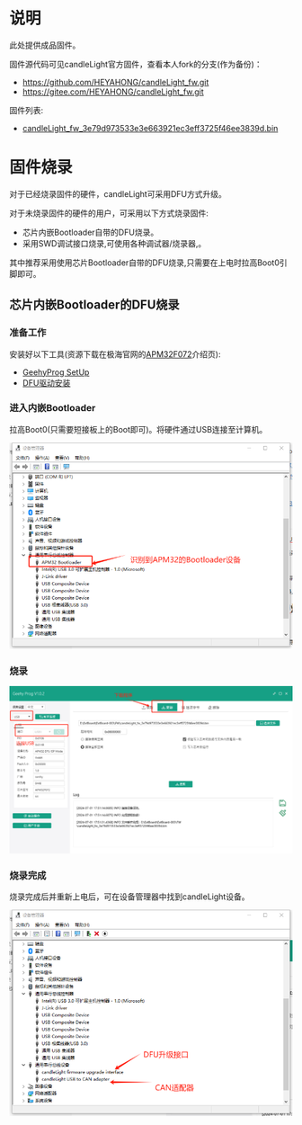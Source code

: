 # 说明

此处提供成品固件。

固件源代码可见candleLight官方固件，查看本人fork的分支(作为备份)：

- https://github.com/HEYAHONG/candleLight_fw.git
- https://gitee.com/HEYAHONG/candleLight_fw.git

固件列表:

- [candleLight_fw_3e79d973533e3e663921ec3eff3725f46ee3839d.bin](candleLight_fw_3e79d973533e3e663921ec3eff3725f46ee3839d.bin)

# 固件烧录

对于已经烧录固件的硬件，candleLight可采用DFU方式升级。

对于未烧录固件的硬件的用户，可采用以下方式烧录固件:

- 芯片内嵌Bootloader自带的DFU烧录。
- 采用SWD调试接口烧录,可使用各种调试器/烧录器,。

其中推荐采用使用芯片Bootloader自带的DFU烧录,只需要在上电时拉高Boot0引脚即可。

## 芯片内嵌Bootloader的DFU烧录

### 准备工作

安装好以下工具(资源下载在极海官网的[APM32F072](https://geehy.com/product/fifth/APM32F072#document)介绍页):

- [GeehyProg SetUp](https://geehy.com/uploads/tool/GeehyProg_V1.0.2_Chinese.msi)
- [DFU驱动安装](https://geehy.com/uploads/tool/dfu驱动安装.zip)

### 进入内嵌Bootloader

拉高Boot0(只需要短接板上的Boot即可)。将硬件通过USB连接至计算机。

![APM32_Bootloader的DFU设备](APM32_Bootloader的DFU设备.png)



### 烧录

![Geehy_Prog_USB DFU](Geehy_Prog_USB_DFU.png)

### 烧录完成

烧录完成后并重新上电后，可在设备管理器中找到candleLight设备。

![candleLight](candleLight.png)

